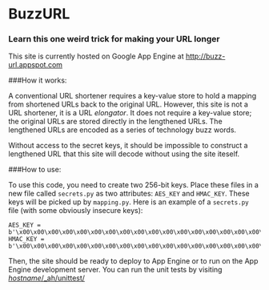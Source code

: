 BuzzURL
======
### Learn this one weird trick for making your URL longer

This site is currently hosted on Google App Engine at http://buzz-url.appspot.com

###How it works:

A conventional URL shortener requires a key-value store to hold a mapping from shortened URLs back to the original URL. However, this site is not a URL shortener, it is a URL *elongator*. It does not require a key-value store; the original URLs are stored directly in the lengthened URLs. The lengthened URLs are encoded as a series of technology buzz words.

Without access to the secret keys, it should be impossible to construct a lengthened URL that this site will decode without using the site iteself.

###How to use:

To use this code, you need to create two 256-bit keys. Place these files in a new file called `secrets.py` as two attributes: `AES_KEY` and `HMAC_KEY`. These keys will be picked up by `mapping.py`. Here is an example of a `secrets.py` file (with some obviously insecure keys):

```
AES_KEY = b'\x00\x00\x00\x00\x00\x00\x00\x00\x00\x00\x00\x00\x00\x00\x00\x00\x00\x00\x00\x00\x00\x00\x00\x00\x00\x00\x00\x00\x00\x00\x00\x00'
HMAC_KEY = b'\x00\x00\x00\x00\x00\x00\x00\x00\x00\x00\x00\x00\x00\x00\x00\x00\x00\x00\x00\x00\x00\x00\x00\x00\x00\x00\x00\x00\x00\x00\x00\x00'
```

Then, the site should be ready to deploy to App Engine or to run on the App Engine development server. You can run the unit tests by visiting [*hostname*/_ah/unittest/]()
